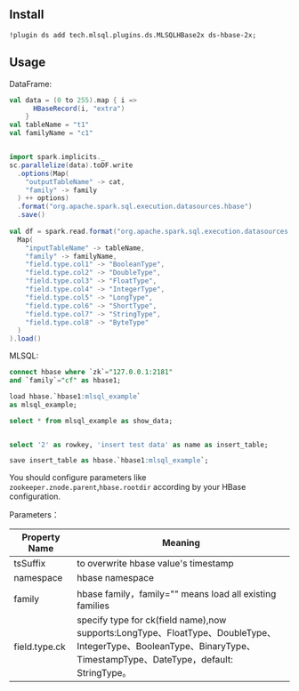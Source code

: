 ## Install

```
!plugin ds add tech.mlsql.plugins.ds.MLSQLHBase2x ds-hbase-2x;
```

## Usage

DataFrame:

```scala
val data = (0 to 255).map { i =>
      HBaseRecord(i, "extra")
    }
val tableName = "t1"
val familyName = "c1"


import spark.implicits._
sc.parallelize(data).toDF.write
  .options(Map(
    "outputTableName" -> cat,
    "family" -> family
  ) ++ options)
  .format("org.apache.spark.sql.execution.datasources.hbase")
  .save()
  
val df = spark.read.format("org.apache.spark.sql.execution.datasources.hbase").options(
  Map(
    "inputTableName" -> tableName,
    "family" -> familyName,
    "field.type.col1" -> "BooleanType",
    "field.type.col2" -> "DoubleType",
    "field.type.col3" -> "FloatType",
    "field.type.col4" -> "IntegerType",
    "field.type.col5" -> "LongType",
    "field.type.col6" -> "ShortType",
    "field.type.col7" -> "StringType",
    "field.type.col8" -> "ByteType"
  )
).load() 
``` 

MLSQL: 

```sql
connect hbase where `zk`="127.0.0.1:2181"
and `family`="cf" as hbase1;

load hbase.`hbase1:mlsql_example`
as mlsql_example;

select * from mlsql_example as show_data;


select '2' as rowkey, 'insert test data' as name as insert_table;

save insert_table as hbase.`hbase1:mlsql_example`;
```

You should configure parameters like `zookeeper.znode.parent`,`hbase.rootdir` according by 
your HBase configuration.  

Parameters：

| Property Name  |  Meaning |
|---|---|
| tsSuffix |to overwrite hbase value's timestamp|
|namespace|hbase namespace|
| family |hbase family，family="" means load all existing families|
| field.type.ck | specify type for ck(field name),now supports:LongType、FloatType、DoubleType、IntegerType、BooleanType、BinaryType、TimestampType、DateType，default: StringType。|




